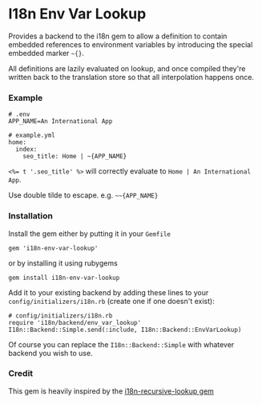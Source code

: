 I18n Env Var Lookup
=====================

Provides a backend to the i18n gem to allow a definition to contain embedded references to environment variables by introducing the special embedded marker `~{}`.

All definitions are lazily evaluated on lookup, and once compiled they're written back to the translation store so that all interpolation happens once.

### Example

    # .env
    APP_NAME=An International App

    # example.yml
    home:
      index:
        seo_title: Home | ~{APP_NAME}

`<%= t '.seo_title' %>` will correctly evaluate to `Home | An International App`.

Use double tilde to escape. e.g. `~~{APP_NAME}`

### Installation

Install the gem either by putting it in your `Gemfile`

    gem 'i18n-env-var-lookup'
or by installing it using rubygems

    gem install i18n-env-var-lookup

Add it to your existing backend by adding these lines to your `config/initializers/i18n.rb` (create one if one doesn't exist):

    # config/initializers/i18n.rb
    require 'i18n/backend/env_var_lookup'
    I18n::Backend::Simple.send(:include, I18n::Backend::EnvVarLookup)

Of course you can replace the `I18n::Backend::Simple` with whatever backend you wish to use.

### Credit

This gem is heavily inspired by the [i18n-recursive-lookup gem](https://github.com/annkissam/i18n-recursive-lookup)
